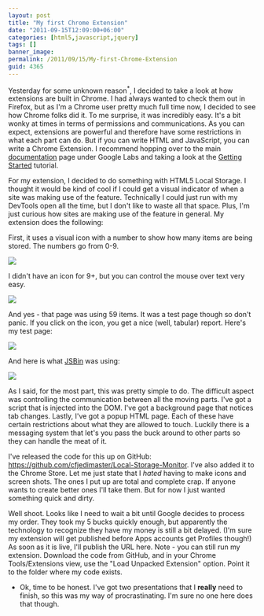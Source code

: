 ```yaml
---
layout: post
title: "My first Chrome Extension"
date: "2011-09-15T12:09:00+06:00"
categories: [html5,javascript,jquery]
tags: []
banner_image: 
permalink: /2011/09/15/My-first-Chrome-Extension
guid: 4365
---
```


Yesterday for some unknown reason<sup>*</sup>, I decided to take a look at how extensions are built in Chrome. I had always wanted to check them out in Firefox, but as I'm a Chrome user pretty much full time now, I decided to see how Chrome folks did it. To me surprise, it was incredibly easy. It's a bit wonky at times in terms of permissions and communications. As you can expect, extensions are powerful and therefore have some restrictions in what each part can do. But if you can write HTML and JavaScript, you can write a Chrome Extension. I recommend hopping over to the main <a href="http://code.google.com/chrome/extensions/index.html">documentation</a> page under Google Labs and taking a look at the <a href="http://code.google.com/chrome/extensions/getstarted.html">Getting Started</a> tutorial. 

<p/>

For my extension, I decided to do something with HTML5 Local Storage. I thought it would be kind of cool if I could get a visual indicator of when a site was making use of the feature. Technically I could just run with my DevTools open all the time, but I don't like to waste all that space. Plus, I'm just curious how sites are making use of the feature in general. My extension does the following:

<p>

First, it uses a visual icon with a number to show how many items are being stored. The numbers go from 0-9.

<p>

<img src="https://static.raymondcamden.com/images/ScreenClip180.png" />

<p>

I didn't have an icon for 9+, but you can control the mouse over text very easy.

<p>

<img src="https://static.raymondcamden.com/images/cfjedi/ScreenClip181.png" />

<p>

And yes - that page was using 59 items. It was a test page though so don't panic. If you click on the icon, you get a nice (well, tabular) report. Here's my test page:

<p>

<img src="https://static.raymondcamden.com/images/cfjedi/ScreenClip182.png" />

<p>

And here is what <a href="http://jsbin.com">JSBin</a> was using:

<p>

<img src="https://static.raymondcamden.com/images/cfjedi/ScreenClip183.png" />

<p>

As I said, for the most part, this was pretty simple to do. The difficult aspect was controlling the communication between all the moving parts. I've got a script that is injected into the DOM. I've got a background page that notices tab changes. Lastly, I've got a popup HTML page. Each of these have certain restrictions about what they are allowed to touch. Luckily there is a messaging system that let's you pass the buck around to other parts so they can handle the meat of it.

<p>

I've released the code for this up on GitHub: <a href="https://github.com/cfjedimaster/Local-Storage-Monitor">https://github.com/cfjedimaster/Local-Storage-Monitor</a>. I've also added it to the Chrome Store. Let me just state that I <i>hated</i> having to make icons and screen shots. The ones I put up are total and complete crap. If anyone wants to create better ones I'll take them. But for now I just wanted something quick and dirty.

<p>

Well shoot. Looks like I need to wait a bit until Google decides to process my order. They took my 5 bucks quickly enough, but apparently the technology to recognize they have my money is still a bit delayed. (I'm sure my extension will get published before Apps accounts get Profiles though!) As soon as it is live, I'll publish the URL here. Note - you can still run my extension. Download the code from GitHub, and in your Chrome Tools/Extensions view, use the "Load Unpacked Extension" option. Point it to the folder where my code exists. 

<p>

* Ok, time to be honest. I've got two presentations that I <b>really</b> need to finish, so this was my way of procrastinating. I'm sure no one here does that though.